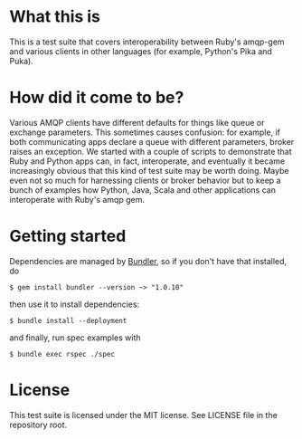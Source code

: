 What this is
===================

This is a test suite that covers interoperability between Ruby's amqp-gem and various clients
in other languages (for example, Python's Pika and Puka).



How did it come to be?
=======================

Various AMQP clients have different defaults for things like queue or exchange parameters. This
sometimes causes confusion: for example, if both communicating apps declare a queue with different
parameters, broker raises an exception. We started with a couple of scripts to demonstrate that
Ruby and Python apps can, in fact, interoperate, and eventually it became increasingly obvious
that this kind of test suite may be worth doing. Maybe even not so much for harnessing clients
or broker behavior but to keep a bunch of examples how Python, Java, Scala and other applications
can interoperate with Ruby's amqp gem.



Getting started
===================

Dependencies are managed by [Bundler](http://gembundler.com/), so if you don't have that
installed, do

    $ gem install bundler --version ~> "1.0.10"

then use it to install dependencies:

    $ bundle install --deployment

and finally, run spec examples with

    $ bundle exec rspec ./spec



License
===================

This test suite is licensed under the MIT license. See LICENSE file in the repository
root.
